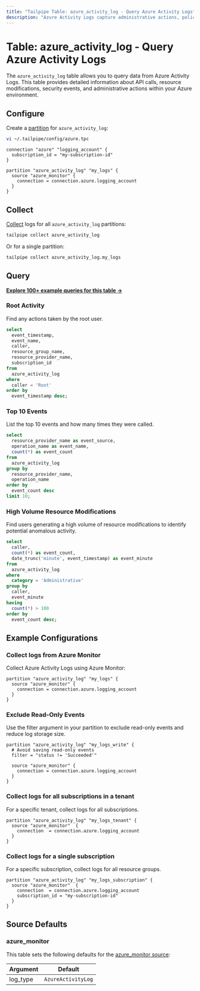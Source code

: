 ```yaml
---
title: "Tailpipe Table: azure_activity_log - Query Azure Activity Logs"
description: "Azure Activity Logs capture administrative actions, policy changes, and security events within your Azure environment."
---
```


# Table: azure_activity_log - Query Azure Activity Logs

The `azure_activity_log` table allows you to query data from Azure Activity Logs. This table provides detailed information about API calls, resource modifications, security events, and administrative actions within your Azure environment.

## Configure

Create a [partition](https://tailpipe.io/docs/manage/partition) for `azure_activity_log`:

```sh
vi ~/.tailpipe/config/azure.tpc
```

```hcl
connection "azure" "logging_account" {
  subscription_id = "my-subscription-id"
}

partition "azure_activity_log" "my_logs" {
  source "azure_monitor" {
    connection = connection.azure.logging_account
  }
}
```

## Collect

[Collect](https://tailpipe.io/docs/manage/collection) logs for all `azure_activity_log` partitions:

```sh
tailpipe collect azure_activity_log
```

Or for a single partition:

```sh
tailpipe collect azure_activity_log.my_logs
```

## Query

**[Explore 100+ example queries for this table →](https://hub.tailpipe.io/plugins/turbot/azure/queries/azure_activity_log)**

### Root Activity

Find any actions taken by the root user.

```sql
select
  event_timestamp,
  event_name,
  caller,
  resource_group_name,
  resource_provider_name,
  subscription_id
from
  azure_activity_log
where
  caller = 'Root'
order by
  event_timestamp desc;
```

### Top 10 Events

List the top 10 events and how many times they were called.

```sql
select
  resource_provider_name as event_source,
  operation_name as event_name,
  count(*) as event_count
from
  azure_activity_log
group by
  resource_provider_name,
  operation_name
order by
  event_count desc
limit 10;
```

### High Volume Resource Modifications

Find users generating a high volume of resource modifications to identify potential anomalous activity.

```sql
select
  caller,
  count(*) as event_count,
  date_trunc('minute', event_timestamp) as event_minute
from
  azure_activity_log
where
  category = 'Administrative'
group by
  caller,
  event_minute
having
  count(*) > 100
order by
  event_count desc;
```

## Example Configurations

### Collect logs from Azure Monitor

Collect Azure Activity Logs using Azure Monitor:

```hcl
partition "azure_activity_log" "my_logs" {
  source "azure_monitor" {
    connection = connection.azure.logging_account
  }
}
```

### Exclude Read-Only Events

Use the filter argument in your partition to exclude read-only events and reduce log storage size.

```hcl
partition "azure_activity_log" "my_logs_write" {
  # Avoid saving read-only events
  filter = "status != 'Succeeded'"

  source "azure_monitor" {
    connection = connection.azure.logging_account
  }
}
```

### Collect logs for all subscriptions in a tenant

For a specific tenant, collect logs for all subscriptions.

```hcl
partition "azure_activity_log" "my_logs_tenant" {
  source "azure_monitor"  {
    connection  = connection.azure.logging_account
  }
}
```

### Collect logs for a single subscription

For a specific subscription, collect logs for all resource groups.

```hcl
partition "azure_activity_log" "my_logs_subscription" {
  source "azure_monitor"  {
    connection  = connection.azure.logging_account
    subscription_id = "my-subscription-id"
  }
}
```

## Source Defaults

### azure_monitor

This table sets the following defaults for the [azure_monitor source](https://tailpipe.io/plugins/turbot/azure/sources/azure_monitor#arguments):

| Argument      | Default |
|--------------|---------|
| log_type     | `AzureActivityLog` |

